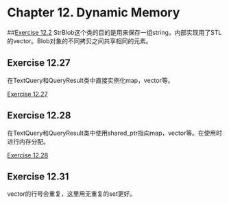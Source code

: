 # Chapter 12. Dynamic Memory

##[Exercise 12.2](ex12_2.cpp)
StrBlob这个类的目的是用来保存一组string，内部实现用了STL的vector。Blob对象的不同拷贝之间共享相同的元素。

## Exercise 12.27
在TextQuery和QueryResult类中直接实例化map，vector等。

[Exercise 12.27](ex12_27.cpp)

## Exercise 12.28
在TextQuery和QueryResult类中使用shared_ptr指向map，vector等。在使用时进行内存分配。

[Exercise 12.28](ex12_28.cpp)

## Exercise 12.31
vector的行号会重复，这里用无重复的set更好。
